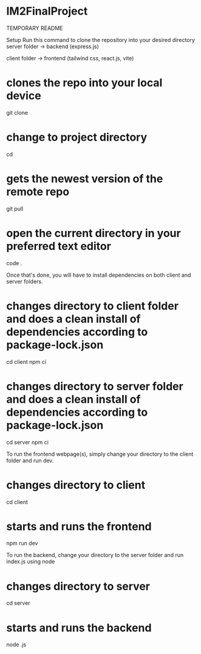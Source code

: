 # IM2FinalProject

TEMPORARY README

Setup
Run this command to clone the repository into your desired directory
server folder -> backend (express.js)

client folder -> frontend (tailwind css, react.js, vite)

# clones the repo into your local device
git clone <url>
# change to project directory
cd <project name>
# gets the newest version of the remote repo
git pull
# open the current directory in your preferred text editor
code .

Once that's done, you will have to install dependencies on both client and server folders.

# changes directory to client folder and does a clean install of dependencies according to package-lock.json
cd client 
npm ci

# changes directory to server folder and does a clean install of dependencies according to package-lock.json
cd server
npm ci

To run the frontend webpage(s), simply change your directory to the client folder and run dev.

# changes directory to client
cd client
# starts and runs the frontend
npm run dev

To run the backend, change your directory to the server folder and run index.js using node

# changes directory to server
cd server
# starts and runs the backend
node <application name>.js
